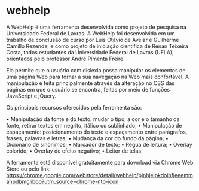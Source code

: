 # webhelp

A WebHelp é uma ferramenta desenvolvida como projeto de pesquisa na Universidade Federal de Lavras. A WebHelp foi desenvolvida em um trabalho de conclusão de curso por Luís Otávio de Avelar e Guilherme Camillo Rezende, e como projeto de iniciação científica de Renan Teixeira Costa, todos estudantes da Universidade Federal de Lavras (UFLA), orientados pelo professor André Pimenta Freire.

Ela permite que o usuário com dislexia possa manipular os elementos de uma página Web para tornar a sua navegação na Web mais confortável. A manipulação é feita principalmente através da alteração no CSS das páginas em que o usuário se encontra, feitas por meio de funções JavaScript e jQuery.

Os principais recursos oferecidos pela ferramenta são: 

•	Manipulação da fonte e do texto: mudar o tipo, a cor e o tamanho da fonte, retirar textos em negrito, itálico ou sublinhado;
•	Manipulação de espaçamento: posicionamento do texto e espaçamento entre parágrafos, frases, palavras e letras;
•	Mudança da cor do fundo da página;
•	Dicionário de sinônimos;
•	Marcador de texto;
•	Régua de leitura;
•	Overlay colorido;
•	Overlay de efeito negativo;
•	Leitor de telas.

A ferramenta está disponível gratuitamente para download via Chrome Web Store ou pelo link: https://chrome.google.com/webstore/detail/webhelp/pjnhjelpkdoihfjeeemmahpdbmgliboo?utm_source=chrome-ntp-icon
